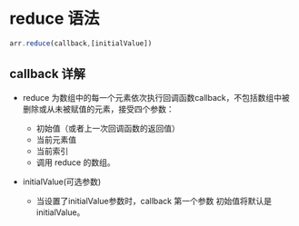 # reduce 语法
```js
arr.reduce(callback,[initialValue])
```
## callback 详解
- reduce 为数组中的每一个元素依次执行回调函数callback，不包括数组中被删除或从未被赋值的元素，接受四个参数：
  - 初始值（或者上一次回调函数的返回值）
  - 当前元素值
  - 当前索引
  - 调用 reduce 的数组。

- initialValue(可选参数)
  - 当设置了initialValue参数时，callback 第一个参数 初始值将默认是 initialValue。
